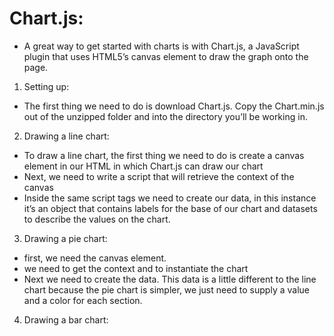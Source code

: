 # Chart.js:
* A great way to get started with charts is with Chart.js, a JavaScript plugin 
that uses HTML5’s canvas element to draw the graph onto the page.

1. Setting up:
* The first thing we need to do is download Chart.js. Copy the Chart.min.js out of 
the unzipped folder and into the directory you’ll be working in.

2. Drawing a line chart:
* To draw a line chart, the first thing we need to do is create 
a canvas element in our HTML in which Chart.js can draw our chart
* Next, we need to write a script that will retrieve the context of the canvas
* Inside the same script tags we need to create our data, in this instance it’s an object that contains labels for the base of 
our chart and datasets to describe the values on the chart. 

3. Drawing a pie chart:
* first, we need the canvas element.
* we need to get the context and to instantiate the chart
* Next we need to create the data. This data is a little different to the line chart because the pie chart is simpler,
we just need to supply a value and a color for each section.

4. Drawing a bar chart:
